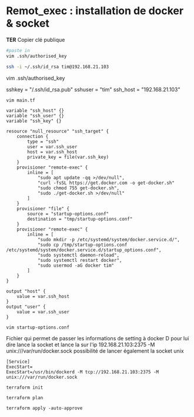 # Remot_exec : installation de docker & socket
**TER**
Copier clé publique 

```sh
#paste in 
vim .ssh/authorised_key
```

```sh
ssh -i ~/.ssh/id_rsa tim@192.168.21.103
```

vim .ssh/authorised_key

sshkey = "/.ssh/id_rsa.pub"
sshuser = "tim"
ssh_host = "192.168.21.103"

```
vim main.tf
```

```
variable "ssh_host" {}
variable "ssh_user" {}
variable "ssh_key" {}

resource "null_resource" "ssh_target" {
    connection {
        type = "ssh"
        user = var.ssh_user
        host = var.ssh_host
        private_key = file(var.ssh_key)
    }
    provisioner "remote-exec" {
        inline = [
            "sudo apt update -qq >/dev/null",
            "curl -fsSL https://get.docker.com -o get-docker.sh"
            "sudo chmod 755 get-docker.sh",
            "sudo ./get-docker.sh >/dev/null"
        ]
    }
    provisioner "file" {
        source = "startup-options.conf"
        destination = "tmp/startup-options.conf"
    }
    provisioner "remote-exec" {
        inline = [
            "sudo mkdir -p /etc/systemd/system/docker.service.d/",
            "sudo cp /tmp/startup-options.conf /etc/systemd/system/docker.service.d/startup_options.conf",
            "sudo systemctl daemon-reload",
            "sudo systemctl restart docker",
            "sudo usermod -aG docker tim"
        ]
    }
}

output "host" {
    value = var.ssh_host
}
output "user" {
    value = var.ssh_user
}
```

```
vim startup-options.conf
```

Fichier qui permet de passer les informations de setting à docker D pour lui dire lance la socket et lance la sur l'ip 192.168.21.103:2375 -M unix:///var/run/docker.sock
possibilité de lancer également la socket unix

```
[Service]
ExecStart=
ExecStart=/usr/bin/dockerd -M tcp://192.168.21.103:2375 -M unix:///var/run/docker.sock
```


```
terraform init
```

```
terraform plan
```

```
terraform apply -auto-approve
```
